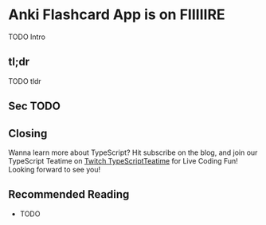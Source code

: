 # Anki Flashcard App is on FIIIIIRE

TODO Intro

## tl;dr

TODO tldr

## Sec TODO

## Closing

Wanna learn more about TypeScript? Hit subscribe on the blog, and join our TypeScript Teatime on [Twitch TypeScriptTeatime](https://www.twitch.tv/typescriptteatime/schedule) for Live Coding Fun! Looking forward to see you!

## Recommended Reading

- TODO
